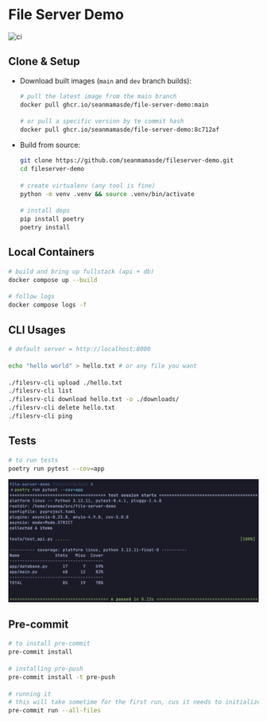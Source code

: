 # File Server Demo

![ci](https://github.com/seanmamasde/file-server-demo/actions/workflows/ci.yml/badge.svg)

## Clone & Setup

- Download built images (`main` and `dev` branch builds):

  ```bash
  # pull the latest image from the main branch
  docker pull ghcr.io/seanmamasde/file-server-demo:main

  # or pull a specific version by te commit hash
  docker pull ghcr.io/seanmamasde/file-server-demo:8c712af
  ```

- Build from source:
  ```bash
  git clone https://github.com/seanmamasde/fileserver-demo.git
  cd fileserver-demo

  # create virtualenv (any tool is fine)
  python -m venv .venv && source .venv/bin/activate

  # install deps
  pip install poetry
  poetry install
  ```

## Local Containers

```bash
# build and bring up fullstack (api + db)
docker compose up --build

# follow logs
docker compose logs -f
```

## CLI Usages

```bash
# default server = http://localhost:8000

echo "hello world" > hello.txt # or any file you want

./filesrv-cli upload ./hello.txt
./filesrv-cli list
./filesrv-cli download hello.txt -o ./downloads/
./filesrv-cli delete hello.txt
./filesrv-cli ping
```

## Tests

```bash
# to run tests
poetry run pytest --cov=app
```

![coverage](coverage.png)

## Pre-commit

```bash
# to install pre-commit
pre-commit install 

# installing pre-push
pre-commit install -t pre-push

# running it
# this will take sometime for the first run, cus it needs to initialize environment for various tools. Subsequent runs should be much faster.
pre-commit run --all-files
```
